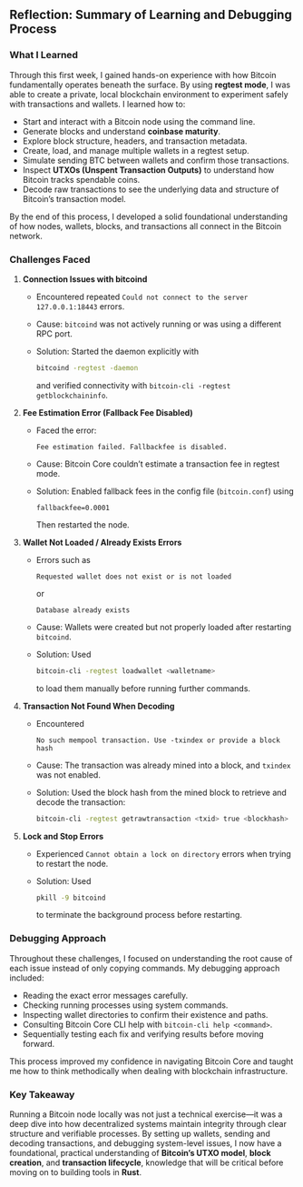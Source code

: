 ## Reflection: Summary of Learning and Debugging Process

### What I Learned

Through this first week, I gained hands-on experience with how Bitcoin fundamentally operates beneath the surface. By using **regtest mode**, I was able to create a private, local blockchain environment to experiment safely with transactions and wallets.
I learned how to:

* Start and interact with a Bitcoin node using the command line.
* Generate blocks and understand **coinbase maturity**.
* Explore block structure, headers, and transaction metadata.
* Create, load, and manage multiple wallets in a regtest setup.
* Simulate sending BTC between wallets and confirm those transactions.
* Inspect **UTXOs (Unspent Transaction Outputs)** to understand how Bitcoin tracks spendable coins.
* Decode raw transactions to see the underlying data and structure of Bitcoin’s transaction model.

By the end of this process, I developed a solid foundational understanding of how nodes, wallets, blocks, and transactions all connect in the Bitcoin network.


### Challenges Faced

1. **Connection Issues with bitcoind**

   * Encountered repeated `Could not connect to the server 127.0.0.1:18443` errors.
   * Cause: `bitcoind` was not actively running or was using a different RPC port.
   * Solution: Started the daemon explicitly with

     ```bash
     bitcoind -regtest -daemon
     ```

     and verified connectivity with `bitcoin-cli -regtest getblockchaininfo`.

2. **Fee Estimation Error (Fallback Fee Disabled)**

   * Faced the error:

     ```
     Fee estimation failed. Fallbackfee is disabled.
     ```
   * Cause: Bitcoin Core couldn’t estimate a transaction fee in regtest mode.
   * Solution: Enabled fallback fees in the config file (`bitcoin.conf`) using

     ```
     fallbackfee=0.0001
     ```

     Then restarted the node.

3. **Wallet Not Loaded / Already Exists Errors**

   * Errors such as

     ```
     Requested wallet does not exist or is not loaded
     ```

     or

     ```
     Database already exists
     ```
   * Cause: Wallets were created but not properly loaded after restarting `bitcoind`.
   * Solution: Used

     ```bash
     bitcoin-cli -regtest loadwallet <walletname>
     ```

     to load them manually before running further commands.

4. **Transaction Not Found When Decoding**

   * Encountered

     ```
     No such mempool transaction. Use -txindex or provide a block hash
     ```
   * Cause: The transaction was already mined into a block, and `txindex` was not enabled.
   * Solution: Used the block hash from the mined block to retrieve and decode the transaction:

     ```bash
     bitcoin-cli -regtest getrawtransaction <txid> true <blockhash>
     ```

5. **Lock and Stop Errors**

   * Experienced `Cannot obtain a lock on directory` errors when trying to restart the node.
   * Solution: Used

     ```bash
     pkill -9 bitcoind
     ```

     to terminate the background process before restarting.


### Debugging Approach

Throughout these challenges, I focused on understanding the root cause of each issue instead of only copying commands.
My debugging approach included:

* Reading the exact error messages carefully.
* Checking running processes using system commands.
* Inspecting wallet directories to confirm their existence and paths.
* Consulting Bitcoin Core CLI help with `bitcoin-cli help <command>`.
* Sequentially testing each fix and verifying results before moving forward.

This process improved my confidence in navigating Bitcoin Core and taught me how to think methodically when dealing with blockchain infrastructure.


### Key Takeaway

Running a Bitcoin node locally was not just a technical exercise—it was a deep dive into how decentralized systems maintain integrity through clear structure and verifiable processes.
By setting up wallets, sending and decoding transactions, and debugging system-level issues, I now have a foundational, practical understanding of **Bitcoin’s UTXO model**, **block creation**, and **transaction lifecycle**, knowledge that will be critical before moving on to building tools in **Rust**.
